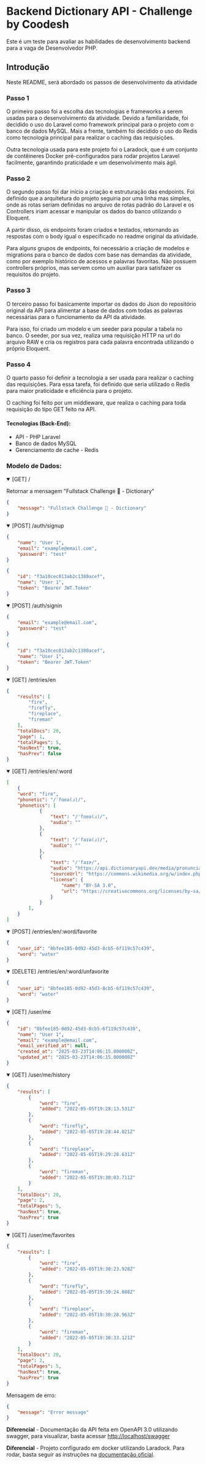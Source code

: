 # Backend Dictionary API - Challenge by Coodesh

Este é um teste para avaliar as habilidades de desenvolvimento backend para a vaga de Desenvolvedor PHP.

## Introdução

Neste README, será abordado os passos de desenvolvimento da atividade

### Passo 1

O primeiro passo foi a escolha das tecnologias e frameworks a serem usadas para o desenvolvimento da atividade. Devido a familiaridade, foi decidido o uso do Laravel como framework principal para o projeto com o banco de dados MySQL. Mais a frente, também foi decidido o uso do Redis como tecnologia principal para realizar o caching das requisições.

Outra tecnologia usada para este projeto foi o Laradock, que é um conjunto de contêineres Docker pré-configurados para rodar projetos Laravel facilmente, garantindo praticidade e um desenvolvimento mais ágil.

### Passo 2

O segundo passo foi dar início a criação e estruturação das endpoints. Foi definido que a arquitetura do projeto seguiria por uma linha mas simples, onde as rotas seriam definidas no arquivo de rotas padrão do Laravel e os Controllers iriam acessar e manipular os dados do banco utilizando o Eloquent.

A partir disso, os endpoints foram criados e testados, retornando as respostas com o body igual o especificado no readme original da atividade.

Para alguns grupos de endpoints, foi necessário a criação de modelos e migrations para o banco de dados com base nas demandas da atividade, como por exemplo histórico de acessos e palavras favoritas. Não possuem controllers próprios, mas servem como um auxiliar para satisfazer os requisitos do projeto.

### Passo 3

O terceiro passo foi basicamente importar os dados do Json do repositório original da API para alimentar a base de dados com todas as palavras necessárias para o funcionamento da API da atividade.

Para isso, foi criado um modelo e um seeder para popular a tabela no banco. O seeder, por sua vez, realiza uma requisição HTTP na url do arquivo RAW e cria os registros para cada palavra encontrada utilizando o próprio Eloquent.

### Passo 4

O quarto passo foi definir a tecnologia a ser usada para realizar o caching das requisições. Para essa tarefa, foi definido que seria utilizado o Redis para maior praticidade e eficiência para o projeto.

O caching foi feito por um middleware, que realiza o caching para toda requisição do tipo GET feito na API.

#### Tecnologias (Back-End):
- API - PHP Laravel
- Banco de dados MySQL
- Gerenciamento de cache - Redis

### Modelo de Dados:

<details open>
<summary>[GET] /</summary>
<p>
Retornar a mensagem "Fullstack Challenge 🏅 - Dictionary"
</p>

```json
{
    "message": "Fullstack Challenge 🏅 - Dictionary"
}
```
</details>
<details open>
<summary>[POST] /auth/signup</summary>

```json
{
    "name": "User 1",
    "email": "example@email.com",
    "password": "test"
}
```

```json
{
    "id": "f3a10cec013ab2c1380acef",
    "name": "User 1",
    "token": "Bearer JWT.Token"
}
```
</details>
<details open>
<summary>[POST] /auth/signin</summary>

```json
{
    "email": "example@email.com",
    "password": "test"
}
```

```json
{
    "id": "f3a10cec013ab2c1380acef",
    "name": "User 1",
    "token": "Bearer JWT.Token"
}
```
</details>
<details open>
<summary>[GET] /entries/en</summary>

```json
{
    "results": [
        "fire",
        "firefly",
        "fireplace",
        "fireman"
    ],
    "totalDocs": 20,
    "page": 1,
    "totalPages": 5, 
    "hasNext": true,
    "hasPrev": false
}
```
</details>
<details open>
<summary>[GET] /entries/en/:word</summary>

```json
[
    {
    "word": "fire",
    "phonetic": "/ˈfɑeə(ɹ)/",
    "phonetics": [
			{
				"text": "/ˈfɑeə(ɹ)/",
				"audio": ""
			},
			{
				"text": "/ˈfaɪə(ɹ)/",
				"audio": ""
			},
			{
				"text": "/ˈfaɪɚ/",
				"audio": "https://api.dictionaryapi.dev/media/pronunciations/en/fire-us.mp3",
				"sourceUrl": "https://commons.wikimedia.org/w/index.php?curid=424744",
				"license": {
					"name": "BY-SA 3.0",
					"url": "https://creativecommons.org/licenses/by-sa/3.0"
				}
			}
		],
    }   
]
```

</details>
<details open>
<summary>[POST] /entries/en/:word/favorite</summary>

```json
{
	"user_id": "8bfee185-0d92-45d3-8cb5-6f119c57c439",
	"word": "water"
}
```

</details>
<details open>
<summary>[DELETE] /entries/en/:word/unfavorite</summary>

```json
{
	"user_id": "8bfee185-0d92-45d3-8cb5-6f119c57c439",
	"word": "water"
}
```

</details> 
<details open>
<summary>[GET] /user/me</summary>

```json
{
	"id": "8bfee185-0d92-45d3-8cb5-6f119c57c439",
	"name": "User 1",
	"email": "example@email.com",
	"email_verified_at": null,
	"created_at": "2025-03-23T14:06:15.000000Z",
	"updated_at": "2025-03-23T14:06:15.000000Z"
}
```

</details> 
<details open>
<summary>[GET] /user/me/history</summary>

```json
{
    "results": [
        {
            "word": "fire",
            "added": "2022-05-05T19:28:13.531Z"
        },
        {
            "word": "firefly",
            "added": "2022-05-05T19:28:44.021Z"
        },
        {
            "word": "fireplace",
            "added": "2022-05-05T19:29:28.631Z"
        },
        {
            "word": "fireman",
            "added": "2022-05-05T19:30:03.711Z"
        }
    ],
    "totalDocs": 20,
    "page": 2,
    "totalPages": 5,
    "hasNext": true,
    "hasPrev": true
}
```
</details> 
<details open>
<summary>[GET] /user/me/favorites</summary>

```json
{
    "results": [
        {
            "word": "fire",
            "added": "2022-05-05T19:30:23.928Z"
        },
        {
            "word": "firefly",
            "added": "2022-05-05T19:30:24.088Z"
        },
        {
            "word": "fireplace",
            "added": "2022-05-05T19:30:28.963Z"
        },
        {
            "word": "fireman",
            "added": "2022-05-05T19:30:33.121Z"
        }
    ],
    "totalDocs": 20,
    "page": 2,
    "totalPages": 5,
    "hasNext": true,
    "hasPrev": true
}
```

</details>

Mensagem de erro:

```json
{
    "message": "Error message"
}
```

**Diferencial** - Documentação da API feita em OpenAPI 3.0 utilizando swagger, para visualizar, basta acessar [http://localhost/swagger](http://localhost/swagger)

**Diferencial** - Projeto configurado em docker utilizando Laradock. Para rodar, basta seguir as instruções na [documentação oficial](https://laradock.io/docs/Intro).

